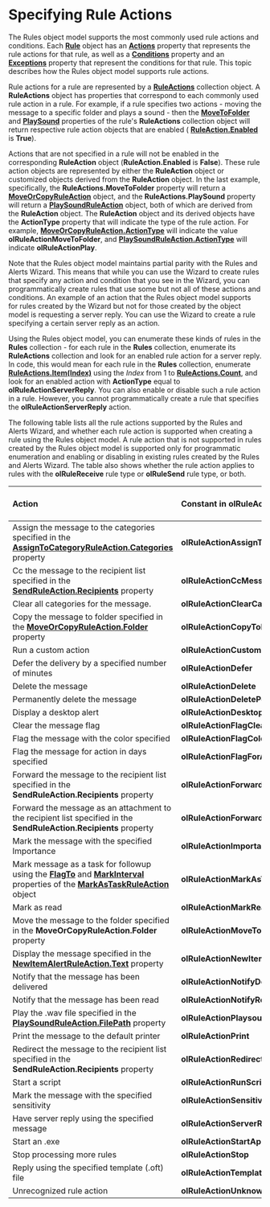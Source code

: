 
# Specifying Rule Actions

The Rules object model supports the most commonly used rule actions and conditions. Each  **[Rule](ea2ddbcc-fd65-a636-c6da-79950033f385.md)** object has an **[Actions](2b1e2ad4-c735-b3a8-6b27-5004f10393ce.md)** property that represents the rule actions for that rule, as well as a **[Conditions](e2cacf1c-95eb-31d3-012c-7cf9426053d5.md)** property and an **[Exceptions](843c2690-ee39-bac7-d593-80c3dd31087f.md)** property that represent the conditions for that rule. This topic describes how the Rules object model supports rule actions.

Rule actions for a rule are represented by a  **[RuleActions](82ba76cd-86a4-3372-cb51-2df1d58c8b71.md)** collection object. A **RuleActions** object has properties that correspond to each commonly used rule action in a rule. For example, if a rule specifies two actions - moving the message to a specific folder and plays a sound - then the **[MoveToFolder](6d9c577d-e022-72fc-45f2-bdda7a8761de.md)** and **[PlaySound](43a79f2d-9e7b-7053-6901-40e815220ac0.md)** properties of the rule's **RuleActions** collection object will return respective rule action objects that are enabled ( **[RuleAction.Enabled](bea1a0e4-4fad-acc4-0b48-b2f64d996941.md)** is **True**). 

Actions that are not specified in a rule will not be enabled in the corresponding  **RuleAction** object (**RuleAction.Enabled** is **False**). These rule action objects are represented by either the  **RuleAction** object or customized objects derived from the **RuleAction** object. In the last example, specifically, the **RuleActions.MoveToFolder** property will return a **[MoveOrCopyRuleAction](db951ad8-0d05-1696-acf4-c1da4fbdee33.md)** object, and the **RuleActions.PlaySound** property will return a **[PlaySoundRuleAction](6a7a1f78-640e-8ffc-558c-c26b87638d64.md)** object, both of which are derived from the **RuleAction** object. The **RuleAction** object and its derived objects have the **ActionType** property that will indicate the type of the rule action. For example, **[MoveOrCopyRuleAction.ActionType](204bef7d-a19a-abd1-d494-23c33aa9f145.md)** will indicate the value **olRuleActionMoveToFolder**, and  **[PlaySoundRuleAction.ActionType](f3b2ec1d-9b8b-64b8-cc02-9d1aec8fd764.md)** will indicate **olRuleActionPlay**. 

Note that the Rules object model maintains partial parity with the Rules and Alerts Wizard. This means that while you can use the Wizard to create rules that specify any action and condition that you see in the Wizard, you can programmatically create rules that use some but not all of these actions and conditions. An example of an action that the Rules object model supports for rules created by the Wizard but not for those created by the object model is requesting a server reply. You can use the Wizard to create a rule specifying a certain server reply as an action. 

Using the Rules object model, you can enumerate these kinds of rules in the  **Rules** collection - for each rule in the **Rules** collection, enumerate its **RuleActions** collection and look for an enabled rule action for a server reply. In code, this would mean for each rule in the **Rules** collection, enumerate **[RuleActions.Item(Index)](d37a3f0c-0273-e4c2-21e5-661484244671.md)** using the _Index_ from 1 to **[RuleActions.Count](91b4425f-0e17-fff1-0d9c-1697b205ff2a.md)**, and look for an enabled action with  **ActionType** equal to **olRuleActionServerReply**. You can also enable or disable such a rule action in a rule. However, you cannot programmatically create a rule that specifies the  **olRuleActionServerReply** action.

The following table lists all the rule actions supported by the Rules and Alerts Wizard, and whether each rule action is supported when creating a rule using the Rules object model. A rule action that is not supported in rules created by the Rules object model is supported only for programmatic enumeration and enabling or disabling in existing rules created by the Rules and Alerts Wizard. The table also shows whether the rule action applies to rules with the  **olRuleReceive** rule type or **olRuleSend** rule type, or both.


| **Action**| **Constant in olRuleActionType**| **Supported when creating new rules programmatically?**| **Apply to olRuleReceive rules?**| **Apply to olRuleSend rules?**|
|:-----|:-----|:-----|:-----|:-----|
|Assign the message to the categories specified in the  **[AssignToCategoryRuleAction.Categories](92e849e3-4d5a-a11b-3c32-6214a15a90df.md)** property| **olRuleActionAssignToCategory**|Yes|Yes|Yes|
|Cc the message to the recipient list specified in the  **[SendRuleAction.Recipients](5a4a9a2f-4e3c-a4b3-e29c-99c6e8e7a061.md)** property| **olRuleActionCcMessage**|Yes|No|Yes|
|Clear all categories for the message.| **olRuleActionClearCategories**|Yes|Yes|Yes|
|Copy the message to folder specified in the **[MoveOrCopyRuleAction.Folder](d9588bab-c863-428f-0bbe-289f0981ff0f.md)** property| **olRuleActionCopyToFolder**|Yes|Yes|Yes|
|Run a custom action| **olRuleActionCustomAction**|No|Yes|Yes|
|Defer the delivery by a specified number of minutes| **olRuleActionDefer**|No|No|Yes|
|Delete the message| **olRuleActionDelete**|Yes|Yes|No|
|Permanently delete the message| **olRuleActionDeletePermanently**|Yes|Yes|No|
|Display a desktop alert| **olRuleActionDesktopAlert**|Yes|Yes|No|
|Clear the message flag| **olRuleActionFlagClear**|No|Yes|No|
|Flag the message with the color specified | **olRuleActionFlagColor**|No|Yes|No|
|Flag the message for action in days specified | **olRuleActionFlagForActionInDays**|No|Yes|Yes|
|Forward the message to the recipient list specified in the  **SendRuleAction.Recipients** property| **olRuleActionForward**|Yes|Yes|No|
|Forward the message as an attachment to the recipient list specified in the  **SendRuleAction.Recipients** property| **olRuleActionForwardAsAttachment**|Yes|Yes|No|
|Mark the message with the specified Importance| **olRuleActionImportance**|No|Yes|Yes|
|Mark message as a task for followup using the  **[FlagTo](33a480e3-30d5-4902-3c39-f91480b96cf1.md)** and **[MarkInterval](4ea39101-8cb9-95cf-b5d7-d885a6610e73.md)** properties of the **[MarkAsTaskRuleAction](639d9242-7387-2b25-9d0f-f7a14cf16790.md)** object| **olRuleActionMarkAsTask**|Yes|Yes|No|
|Mark as read| **olRuleActionMarkRead**|No|Yes|No|
|Move the message to the folder specified in the  **MoveOrCopyRuleAction.Folder** property| **olRuleActionMoveToFolder**|Yes|Yes|No|
|Display the message specified in the  **[NewItemAlertRuleAction.Text](8f703623-1bee-cfd7-9f5f-5e19968fb283.md)** property| **olRuleActionNewItemAlert**|Yes|Yes|No|
|Notify that the message has been delivered| **olRuleActionNotifyDelivery**|Yes|No|Yes|
|Notify that the message has been read| **olRuleActionNotifyRead**|Yes|No|Yes|
|Play the .wav file specified in the  **[PlaySoundRuleAction.FilePath](8f27c644-aab4-4e9e-b563-0db7242cd86f.md)** property| **olRuleActionPlaysound**|Yes|Yes|No|
|Print the message to the default printer| **olRuleActionPrint**|No|Yes|No|
|Redirect the message to the recipient list specified in the  **SendRuleAction.Recipients** property| **olRuleActionRedirect**|Yes|Yes|No|
|Start a script| **olRuleActionRunScript**|No|Yes|No|
|Mark the message with the specified sensitivity| **olRuleActionSensitivity**|No|No|Yes|
|Have server reply using the specified message | **olRuleActionServerReply**|No|Yes|No|
|Start an .exe| **olRuleActionStartApplication**|No|Yes|No|
|Stop processing more rules| **olRuleActionStop**|Yes|Yes|Yes|
|Reply using the specified template (.oft) file| **olRuleActionTemplate**|No|Yes|No|
|Unrecognized rule action| **olRuleActionUnknown**|No|Yes|No|

